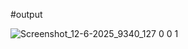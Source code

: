 #output


![Screenshot_12-6-2025_9340_127 0 0 1](https://github.com/user-attachments/assets/02bc9824-fd30-40b0-a531-76e07f5190a1)

